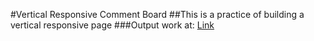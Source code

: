 #Vertical Responsive Comment Board
##This is a practice of building a vertical responsive page
###Output work at: [Link](http://foodtrek.herokuapp.com/about)

